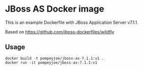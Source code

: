 # JBoss AS Docker image

This is an example Dockerfile with JBoss Application Server v7.1.1.

Based on https://github.com/jboss-dockerfiles/wildfly

## Usage

    docker build -t pompeyjoe/jboss-as-7.1.1:v1 .
    docker run -it pompeyjoe/jboss-as-7.1.1:v1
